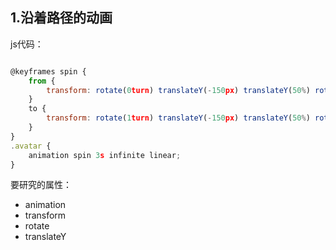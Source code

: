 ## 1.沿着路径的动画

js代码：

```js

@keyframes spin {
	from {
		transform: rotate(0turn) translateY(-150px) translateY(50%) rotate(1turn)
	}
	to {
		transform: rotate(1turn) translateY(-150px) translateY(50%) rotate(0turn);
	}
}
.avatar {
	animation spin 3s infinite linear;
}

```

要研究的属性：

*	animation
*	transform
*	rotate
*	translateY
